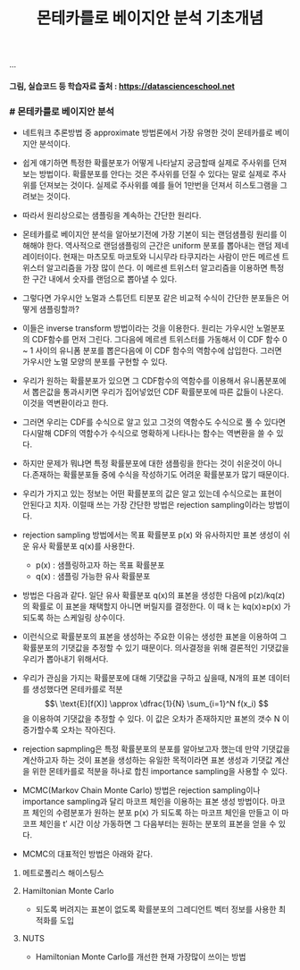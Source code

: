 ﻿---
layout: post
title: "몬테카를로 베이지안 분석 기초개념"
tags: [네트워크 추론방법]
comments: true
---

...

#### 그림, 실습코드 등 학습자료 출처 : https://datascienceschool.net

### # 몬테카를로 베이지안 분석

- 네트워크 추론방법 중 approximate 방법론에서 가장 유명한 것이 몬테카를로 베이지안 분석이다.


- 쉽게 얘기하면 특정한 확률분포가 어떻게 나타날지 궁금할때 실제로 주사위를 던져보는 방법이다. 확률분포를 안다는 것은 주사위를 던질 수 있다는 말로 실제로 주사위를 던져보는 것이다. 실제로 주사위를 예를 들어 1만번을 던져서 히스토그램을 그려보는 것이다.


- 따라서 원리상으로는 샘플링을 계속하는 간단한 원리다.


- 몬테카를로 베이지안 분석을 알아보기전에 가장 기본이 되는 랜덤샘플링 원리를 이해해야 한다. 역사적으로 랜덤샘플링의 근간은 uniform 분포를 뽑아내는 랜덤 제네레이터이다. 현재는 마츠모토 마코토와 니시무라 타쿠지라는 사람이 만든 메르센 트위스터 알고리즘을 가장 많이 쓴다. 이 메르센 트위스터 알고리즘을 이용하면 특정한 구간 내에서 숫자를 랜덤으로 뽑아낼 수 있다.


- 그렇다면 가우시안 노멀과 스튜던트 티분포 같은 비교적 수식이 간단한 분포들은 어떻게 샘플링할까?


- 이들은 inverse transform 방법이라는 것을 이용한다. 원리는 가우시안 노멀분포의 CDF함수를 먼저 그린다. 그다음에 메르센 트위스터를 가동해서 이 CDF 함수 0 ~ 1 사이의 유니폼 분포를 뽑은다음에 이 CDF 함수의 역함수에 삽입한다. 그러면 가우시안 노멀 모양의 분포를 구현할 수 있다.


- 우리가 원하는 확률분포가 있으면 그 CDF함수의 역함수를 이용해서 유니폼분포에서 뽑은값을 통과시키면 우리가 집어넣었던 CDF 확률분포에 따른 값들이 나온다. 이것을 역변환이라고 한다.


- 그러면 우리는 CDF를 수식으로 알고 있고 그것의 역함수도 수식으로 풀 수 있다면 다시말해 CDF의 역함수가 수식으로 명확하게 나타나는 함수는 역변환을 쓸 수 있다.


- 하지만 문제가 뭐냐면 특정 확률분포에 대한 샘플링을 한다는 것이 쉬운것이 아니다.존재하는 확률분포들 중에 수식을 작성하기도 어려운 확률분포가 많기 때문이다.


- 우리가 가지고 있는 정보는 어떤 확률분포의 값은 알고 있는데 수식으로는 표현이 안된다고 치자. 이럴때 쓰는 가장 간단한 방법은 rejection sampling이라는 방법이다.


- rejection sampling 방법에서는 목표 확률분포 p(x) 와 유사하지만 표본 생성이 쉬운 유사 확률분포 q(x)를 사용한다.

    - p(x) : 샘플링하고자 하는 목표 확률분포
    - q(x) : 샘플링 가능한 유사 확률분포


- 방법은 다음과 같다. 일단 유사 확률분포  q(x)의 표본을 생성한 다음에 p(z)/kq(z) 의 확률로 이 표본을 채택할지 아니면 버릴지를 결정한다. 이 때  k 는  kq(x)≥p(x) 가 되도록 하는 스케일링 상수이다.

- 이런식으로 확률분포의 표본을 생성하는 주요한 이유는 생성한 표본을 이용하여 그 확률분포의 기댓값을 추정할 수 있기 때문이다. 의사결정을 위해 결론적인 기댓값을 우리가 뽑아내기 위해서다. 


- 우리가 관심을 가지는 확률분포에 대해 기댓값을 구하고 싶을때, N개의 표본 데이터를 생성했다면 몬테카를로 적분 $$\ \text{E}[f(X)] \approx \dfrac{1}{N} \sum_{i=1}^N f(x_i) $$을 이용하여 기댓값을 추정할 수 있다. 이 값은 오차가 존재하지만 표본의 갯수  N 이 증가할수록 오차는 작아진다.


- rejection sapmpling은 특정 확률분포의 분포를 알아보고자 했는데 만약 기댓값을 계산하고자 하는 것이 표본을 생성하는 유일한 목적이라면 표본 생성과 기댓값 계산을 위한 몬테카를로 적분을 하나로 합친 importance sampling을 사용할 수 있다.


- MCMC(Markov Chain Monte Carlo) 방법은 rejection sampling이나 importance sampling과 달리 마코프 체인을 이용하는 표본 생성 방법이다. 마코프 체인의 수렴분포가 원하는 분포 p(x) 가 되도록 하는 마코프 체인을 만들고 이 마코프 체인을  t′ 시간 이상 가동하면 그 다음부터는 원하는 분포의 표본을 얻을 수 있다.


- MCMC의 대표적인 방법은 아래와 같다.

1) 메트로폴리스 해이스팅스

2) Hamiltonian Monte Carlo
    - 되도록 버려지는 표본이 없도록 확률분포의 그레디언트 벡터 정보를 사용한 최적화를 도입
    
3) NUTS
    - Hamiltonian Monte Carlo를 개선한 현재 가장많이 쓰이는 방법
